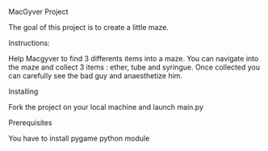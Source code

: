 MacGyver Project

The goal of this project is to create a little maze.

Instructions:

Help Macgyver to find 3 differents items into a maze. You can navigate into the maze and collect 3 items : ether, tube and syringue. Once collected you can carefully see the bad guy and anaesthetize him. 

Installing

Fork the project on your local machine and launch main.py

Prerequisites

You have to install pygame python module
